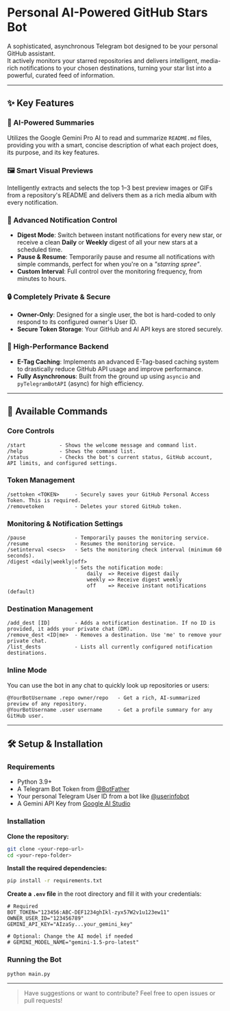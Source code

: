 
# Personal AI-Powered GitHub Stars Bot

A sophisticated, asynchronous Telegram bot designed to be your personal GitHub assistant.  
It actively monitors your starred repositories and delivers intelligent, media-rich notifications to your chosen destinations, turning your star list into a powerful, curated feed of information.

---

## ✨ Key Features

### 🤖 AI-Powered Summaries  
Utilizes the Google Gemini Pro AI to read and summarize `README.md` files, providing you with a smart, concise description of what each project does, its purpose, and its key features.

### 🖼️ Smart Visual Previews  
Intelligently extracts and selects the top 1–3 best preview images or GIFs from a repository's README and delivers them as a rich media album with every notification.

### 🔔 Advanced Notification Control
- **Digest Mode**: Switch between instant notifications for every new star, or receive a clean **Daily** or **Weekly** digest of all your new stars at a scheduled time.
- **Pause & Resume**: Temporarily pause and resume all notifications with simple commands, perfect for when you're on a _"starring spree"_.
- **Custom Interval**: Full control over the monitoring frequency, from minutes to hours.

### 🔒 Completely Private & Secure
- **Owner-Only**: Designed for a single user, the bot is hard-coded to only respond to its configured owner's User ID.
- **Secure Token Storage**: Your GitHub and AI API keys are stored securely.

### 🚀 High-Performance Backend
- **E-Tag Caching**: Implements an advanced E-Tag-based caching system to drastically reduce GitHub API usage and improve performance.
- **Fully Asynchronous**: Built from the ground up using `asyncio` and `pyTelegramBotAPI` (async) for high efficiency.

---

## 🚀 Available Commands

### Core Controls
```
/start           - Shows the welcome message and command list.  
/help            - Shows the command list.  
/status          - Checks the bot's current status, GitHub account, API limits, and configured settings.  
```

### Token Management
```
/settoken <TOKEN>     - Securely saves your GitHub Personal Access Token. This is required.  
/removetoken          - Deletes your stored GitHub token.  
```

### Monitoring & Notification Settings
```
/pause                - Temporarily pauses the monitoring service.  
/resume               - Resumes the monitoring service.  
/setinterval <secs>   - Sets the monitoring check interval (minimum 60 seconds).  
/digest <daily|weekly|off>  
                      - Sets the notification mode:  
                          daily  => Receive digest daily  
                          weekly => Receive digest weekly  
                          off    => Receive instant notifications (default)  
```

### Destination Management
```
/add_dest [ID]        - Adds a notification destination. If no ID is provided, it adds your private chat (DM).  
/remove_dest <ID|me>  - Removes a destination. Use 'me' to remove your private chat.  
/list_dests           - Lists all currently configured notification destinations.  
```

### Inline Mode  
You can use the bot in any chat to quickly look up repositories or users:

```
@YourBotUsername .repo owner/repo   - Get a rich, AI-summarized preview of any repository.  
@YourBotUsername .user username     - Get a profile summary for any GitHub user.  
```

---

## 🛠️ Setup & Installation

### Requirements
- Python 3.9+
- A Telegram Bot Token from [@BotFather](https://t.me/BotFather)
- Your personal Telegram User ID from a bot like [@userinfobot](https://t.me/userinfobot)
- A Gemini API Key from [Google AI Studio](https://aistudio.google.com/app/apikey)

### Installation

**Clone the repository:**
```bash
git clone <your-repo-url>
cd <your-repo-folder>
```

**Install the required dependencies:**
```bash
pip install -r requirements.txt
```

**Create a `.env` file** in the root directory and fill it with your credentials:
```env
# Required
BOT_TOKEN="123456:ABC-DEF1234ghIkl-zyx57W2v1u123ew11"
OWNER_USER_ID="123456789"
GEMINI_API_KEY="AIzaSy...your_gemini_key"

# Optional: Change the AI model if needed
# GEMINI_MODEL_NAME="gemini-1.5-pro-latest"
```

### Running the Bot
```bash
python main.py
```

---

> Have suggestions or want to contribute? Feel free to open issues or pull requests!
